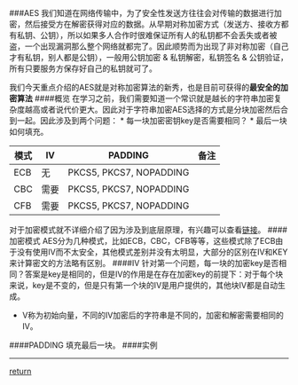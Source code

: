 ###AES
我们知道在网络传输中，为了安全性发送方往往会对传输的数据进行加密，然后接受方在解密获得对应的数据。从早期对称加密方式（发送方、接收方都有私钥、公钥），所以如果多人合作时很难保证所有人的私钥都不会丢失或者被盗，一个出现漏洞那么整个网络就都完了。因此顺势而为出现了非对称加密（自己才有私钥，别人都是公钥），一般用公钥加密 & 私钥解密，私钥签名 & 公钥验证，所有只要服务方保存好自己的私钥就可了。

我们今天重点介绍的AES就是对称加密算法的新秀，也是目前可获得的**最安全的加密算法**
####概览
在学习之前，我们需要知道一个常识就是越长的字符串加密复杂度越高或者说代价更大。因此对于字符串加密AES选择的方式是分块加密然后合到一起。因此涉及到两个问题：
    * 每一块加密密钥key是否需要相同？
    * 最后一块如何填充。

| 模式 | IV | PADDING | 备注 |
| - | - | - | - |
| ECB | 无 | PKCS5, PKCS7, NOPADDING | |
| CBC | 需要 | PKCS5, PKCS7, NOPADDING | |
| CFB | 需要 | PKCS5, PKCS7, NOPADDING | |
对于加密模式就不详细介绍了因为涉及到底层原理，有兴趣可以查看[链接](https://blog.csdn.net/chence19871/article/details/27653805)。
####加密模式
AES分为几种模式，比如ECB，CBC，CFB等等，这些模式除了ECB由于没有使用IV而不太安全，其他模式差别并没有太明显，大部分的区别在IV和KEY来计算密文的方法略有区别。
####IV
针对第一个问题，每一块的加密key是否相同？答案是key是相同的，但是IV的作用是在存在加密key的前提下：对于每个块来说，key是不变的，但是只有第一个块的IV是用户提供的，其他块IV都是自动生成。 
* V称为初始向量，不同的IV加密后的字符串是不同的，加密和解密需要相同的IV。

####PADDING
填充最后一块。
####实例

************




[return](README.md)